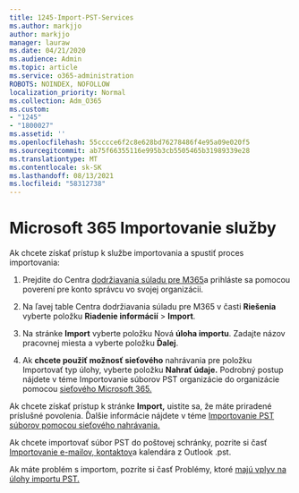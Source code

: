 ```yaml
---
title: 1245-Import-PST-Services
ms.author: markjjo
author: markjjo
manager: lauraw
ms.date: 04/21/2020
ms.audience: Admin
ms.topic: article
ms.service: o365-administration
ROBOTS: NOINDEX, NOFOLLOW
localization_priority: Normal
ms.collection: Adm_O365
ms.custom:
- "1245"
- "1800027"
ms.assetid: ''
ms.openlocfilehash: 55cccce6f2c8e628bd76278486f4e95a09e020f5
ms.sourcegitcommit: ab75f66355116e995b3cb5505465b31989339e28
ms.translationtype: MT
ms.contentlocale: sk-SK
ms.lasthandoff: 08/13/2021
ms.locfileid: "58312738"
---
```

# <a name="microsoft-365-import-service"></a>Microsoft 365 Importovanie služby

Ak chcete získať prístup k službe importovania a spustiť proces importovania:

1. Prejdite do Centra [dodržiavania súladu pre M365](https://compliance.microsoft.com/)a prihláste sa pomocou poverení pre konto správcu vo svojej organizácii.

1. Na ľavej table Centra dodržiavania súladu pre M365 v časti **Riešenia** vyberte položku **Riadenie informácií**  >  **Import**.

1. Na stránke **Import** vyberte položku Nová **úloha importu**. Zadajte názov pracovnej miesta a vyberte položku **Ďalej**.

1. Ak **chcete použiť možnosť sieťového** nahrávania pre položku Importovať typ úlohy, vyberte položku **Nahrať údaje.** Podrobný postup nájdete v téme Importovanie súborov PST organizácie do organizácie pomocou [sieťového Microsoft 365.](https://docs.microsoft.com/compliance/use-network-upload-to-import-pst-files)

Ak chcete získať prístup k stránke **Import,** uistite sa, že máte priradené príslušné povolenia. Ďalšie informácie nájdete v téme [Importovanie PST súborov pomocou sieťového nahrávania.](https://docs.microsoft.com/microsoft-365/compliance/importing-pst-files-to-office-365#using-network-upload-to-import-pst-files)

Ak chcete importovať súbor PST do poštovej schránky, pozrite si časť [Importovanie e-mailov, kontaktov](https://support.office.com/article/import-email-contacts-and-calendar-from-an-outlook-pst-file-431a8e9a-f99f-4d5f-ae48-ded54b3440ac)a kalendára z Outlook .pst.

Ak máte problém s importom, pozrite si časť Problémy, ktoré [majú vplyv na úlohy importu PST.](https://docs.microsoft.com/office365/troubleshoot/pst-import-service/issues-with-pst-import-job)

